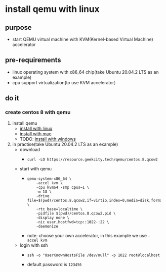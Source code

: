 # install qemu with linux

## purpose

* start QEMU virtual machine with KVM(Kernel-based Virtual Machine) accelerator

## pre-requirements

* linux operating system with x86_64 chip(take Ubuntu 20.04.2 LTS as an example)
* cpu support virtualization(to use KVM accelerator)

## do it

### create centos 8 with qemu

1. install qemu
    * [install with linux](install.with.linux.md)
    * [install with mac](install.with.mac.md)
    * TODO: [install with windows]()
2. in practise(take Ubuntu 20.04.2 LTS as an example)
    * download
        + ```shell
          curl -LO https://resource.geekcity.tech/qemu/centos.8.qcow2
          ```
    * start with qemu
        + ```shell
          qemu-system-x86_64 \
              -accel kvm \
              -cpu kvm64 -smp cpus=1 \
              -m 1G \
              -drive file=$(pwd)/centos.8.qcow2,if=virtio,index=0,media=disk,format=qcow2 \
              -rtc base=localtime \
              -pidfile $(pwd)/centos.8.qcow2.pid \
              -display none \
              -nic user,hostfwd=tcp::1022-:22 \
              -daemonize
          ```
        + note: choose your own accelerator, in this example we use `-accel kvm`
    * login with ssh
        + ```shell
          ssh -o "UserKnownHostsFile /dev/null" -p 1022 root@localhost
          ```
        + default password is `123456`

